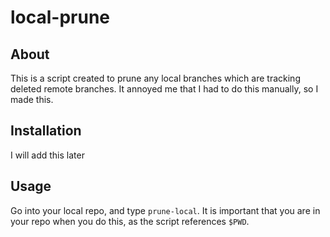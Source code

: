 # local-prune
## About
This is a script created to prune any local branches which are tracking deleted remote branches. It annoyed me that I had to do this manually, so I made this.
## Installation
I will add this later
## Usage
Go into your local repo, and type `prune-local`. It is important that you are in your repo when you do this, as the script references `$PWD`.
